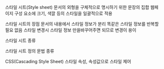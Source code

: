 스타일 시트(Style sheet)
문서의 외형을 구체적으로 명시하기 위한 문장의 집합
웹페이지 구성 요소에 크기, 색깔 등의 스타일을 일괄적으로 적용

스타일 시트의 장점
문서의 내용에서 스타일 정보가 분리
똑같은 스타일 정보를 반복할 필요 없음
스타일 변경시 스타일 정보 만을바꾸어주면 되므로 변경이 용이

스타일 시트 종류

스타일 시트 정의 문법 종류

CSS(Cascading Style Sheet)
스타일 속성, 속성값으로 스타일 제어
<style type="text/css">(CSS가 표준이여서 <style>만 사용가능)

JSSS(JavaScript Syle Sheet)
Java script로 스타일 정보 제어
<style type="text/JavaScript">

CSS: Cascadion Style Sheet

CSS의 형식
선택자(selector): 속성을 넣고싶은 태그
속성종류(Property): color, font-size, vackground-color
속성값(Value): blue, 12px, navy

속성의 상속
어떠한 태그에 지정된 속성은 그 안에 사용된 태그에도 적용됨

CSS스타일 정보 삽입 방법

1. 웹페이지 <HEAD> 태그 내 정의
웹 페이지에 스타일 정보를 포함시키는 역할
head태그 내에서만 사용 가능

2. 인라인 스타일 정의
body부분에 사용된 태그 내에 속성으로 정의

3. 별도의 style sheet삽입
stylesheet문서의 url로부터 스타일 정보를 읽어 웹 페이지에 적용
확장자를 .css로 해서 파일을 만든다
서버 /var/www/html 디렉토리 위치로 옮긴다
<link rel="STYLESHEET" type="text/css" href="http://ip주소/filename.css>







